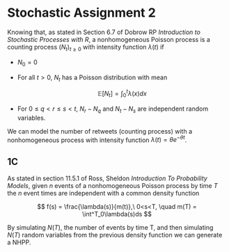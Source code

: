 # Stochastic Assignment 2

Knowing that, as stated in Section 6.7 of Dobrow RP *Introduction to Stochastic Processes with R*, a nonhomogeneous Poisson process is a counting process $(N_t)_{t\geq0}$ with intensity function $\lambda(t)$ if

- $N_0 = 0$

- For all $t>0$, $N_t$ has a Poisson distribution with mean
  
  $$
  \mathbb{E}[N_t] = \int^t_0\lambda(x)dx
  $$

- For $0\leq q < r \leq s < t$, $N_r - N_q$ and $N_t - N_s$ are independent random variables.

We can model the number of retweets (counting process) with a nonhomogeneous process with intensity function $\lambda(t) = \theta e^{-\theta t}$.

## 1C



As stated in section 11.5.1 of Ross, Sheldon _Introduction To Probability Models_, given $n$ events of a nonhomogeneous Poisson process by time $T$ the $n$ event times are independent with a common density function

$$
f(s) = \frac{\lambda(s)}{m(t)},\ 0<s<T, \quad m(T) = \int^T_0\lambda(s)ds
$$

By simulating $N(T)$, the number of events by time T, and then simulating $N(T)$ random variables from the previous density function we can generate a NHPP.



